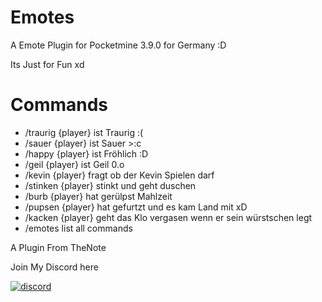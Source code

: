 # Emotes
A Emote Plugin for Pocketmine 3.9.0 for Germany :D

Its Just for Fun xd

# Commands

- /traurig {player} ist Traurig :(
- /sauer {player} ist Sauer >:c
- /happy {player} ist Fröhlich :D
- /geil {player} ist Geil 0.o
- /kevin {player} fragt ob der Kevin Spielen darf
- /stinken {player} stinkt und geht duschen
- /burb {player} hat gerülpst Mahlzeit
- /pupsen {player} hat gefurtzt und es kam Land mit xD
- /kacken {player} geht das Klo vergasen wenn er sein würstschen legt
- /emotes list all commands

A Plugin From TheNote

Join My Discord here
<div align="left">
	<a href="https://discord.gg/XwXKuvy">
        <img src="https://img.shields.io/badge/chat-on%20discord-7289da.svg" alt="discord">

